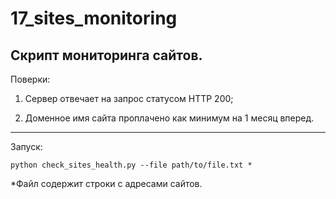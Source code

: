 # 17_sites_monitoring

Скрипт мониторинга сайтов.
-----------------------------

Поверки:

  1. Сервер отвечает на запрос статусом HTTP 200;

  2. Доменное имя сайта проплачено как минимум на 1 месяц вперед.

-----------------------------------------------------------------

Запуск:

    python check_sites_health.py --file path/to/file.txt *

*Файл содержит строки с адресами сайтов.
